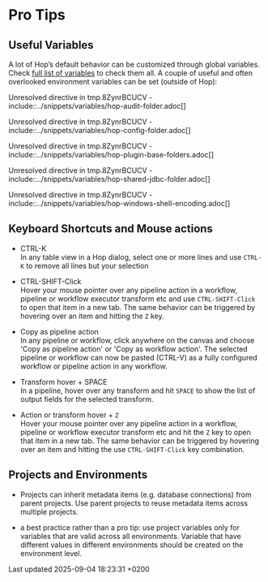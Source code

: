 <div id="header">

# Pro Tips

</div>

<div id="content">

<div class="sect1">

## Useful Variables

<div class="sectionbody">

<div class="paragraph">

A lot of Hop’s default behavior can be customized through global variables. Check [full list of variables](variables.VUevCdJ1J8) to check them all. A couple of useful and often overlooked environment variables can be set (outside of Hop):

</div>

<div class="paragraph">

Unresolved directive in tmp.8ZynrBCUCV - include::../snippets/variables/hop-audit-folder.adoc\[\]

</div>

<div class="paragraph">

Unresolved directive in tmp.8ZynrBCUCV - include::../snippets/variables/hop-config-folder.adoc\[\]

</div>

<div class="paragraph">

Unresolved directive in tmp.8ZynrBCUCV - include::../snippets/variables/hop-plugin-base-folders.adoc\[\]

</div>

<div class="paragraph">

Unresolved directive in tmp.8ZynrBCUCV - include::../snippets/variables/hop-shared-jdbc-folder.adoc\[\]

</div>

<div class="paragraph">

Unresolved directive in tmp.8ZynrBCUCV - include::../snippets/variables/hop-windows-shell-encoding.adoc\[\]

</div>

</div>

</div>

<div class="sect1">

## Keyboard Shortcuts and Mouse actions

<div class="sectionbody">

<div class="dlist">

  - CTRL-K  
    In any table view in a Hop dialog, select one or more lines and use `CTRL-K` to remove all lines but your selection

  - CTRL-SHIFT-Click  
    Hover your mouse pointer over any pipeline action in a workflow, pipeline or workflow executor transform etc and use `CTRL-SHIFT-Click` to open that item in a new tab. The same behavior can be triggered by hovering over an item and hitting the `Z` key.

  - Copy as pipeline action  
    In any pipeline or workflow, click anywhere on the canvas and choose 'Copy as pipeline action' or 'Copy as workflow action'. The selected pipeline or workflow can now be pasted (CTRL-V) as a fully configured workflow or pipeline action in any workflow.

  - Transform hover + SPACE  
    In a pipeline, hover over any transform and hit `SPACE` to show the list of output fields for the selected transform.

  - Action or transform hover + `Z`  
    Hover your mouse pointer over any pipeline action in a workflow, pipeline or workflow executor transform etc and hit the `Z` key to open that item in a new tab. The same behavior can be triggered by hovering over an item and hitting the use `CTRL-SHIFT-Click` key combination.

</div>

</div>

</div>

<div class="sect1">

## Projects and Environments

<div class="sectionbody">

<div class="ulist">

  - Projects can inherit metadata items (e.g. database connections) from parent projects. Use parent projects to reuse metadata items across multiple projects.

  - a best practice rather than a pro tip: use project variables only for variables that are valid across all environments. Variable that have different values in different environments should be created on the environment level.

</div>

</div>

</div>

</div>

<div id="footer">

<div id="footer-text">

Last updated 2025-09-04 18:23:31 +0200

</div>

</div>
